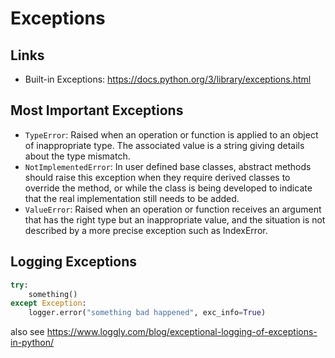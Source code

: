 # Exceptions

## Links

- Built-in Exceptions: <https://docs.python.org/3/library/exceptions.html>

## Most Important Exceptions

- `TypeError`: Raised when an operation or function is applied to an
  object of inappropriate type. The associated value is a string
  giving details about the type mismatch.
- `NotImplementedError`: In user defined base classes, abstract
  methods should raise this exception when they require derived
  classes to override the method, or while the class is being
  developed to indicate that the real implementation still needs to be
  added.
- `ValueError`: Raised when an operation or function receives an
  argument that has the right type but an inappropriate value, and the
  situation is not described by a more precise exception such as
  IndexError.

## Logging Exceptions

```python
try:
    something()
except Exception:
    logger.error("something bad happened", exc_info=True)
```

also see <https://www.loggly.com/blog/exceptional-logging-of-exceptions-in-python/>
